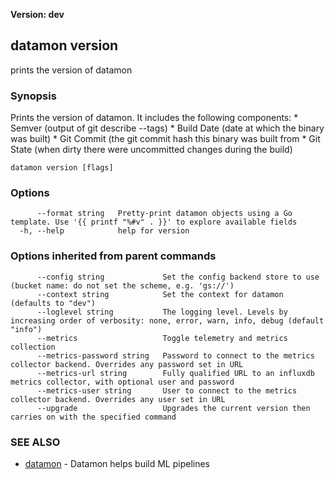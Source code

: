 **Version: dev**

## datamon version

prints the version of datamon

### Synopsis

Prints the version of datamon. It includes the following components:
	* Semver (output of git describe --tags)
	* Build Date (date at which the binary was built)
	* Git Commit (the git commit hash this binary was built from
	* Git State (when dirty there were uncommitted changes during the build)


```
datamon version [flags]
```

### Options

```
      --format string   Pretty-print datamon objects using a Go template. Use '{{ printf "%#v" . }}' to explore available fields
  -h, --help            help for version
```

### Options inherited from parent commands

```
      --config string             Set the config backend store to use (bucket name: do not set the scheme, e.g. 'gs://')
      --context string            Set the context for datamon (defaults to "dev")
      --loglevel string           The logging level. Levels by increasing order of verbosity: none, error, warn, info, debug (default "info")
      --metrics                   Toggle telemetry and metrics collection
      --metrics-password string   Password to connect to the metrics collector backend. Overrides any password set in URL
      --metrics-url string        Fully qualified URL to an influxdb metrics collector, with optional user and password
      --metrics-user string       User to connect to the metrics collector backend. Overrides any user set in URL
      --upgrade                   Upgrades the current version then carries on with the specified command
```

### SEE ALSO

* [datamon](datamon.md)	 - Datamon helps build ML pipelines

